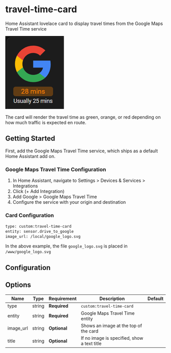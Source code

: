 # travel-time-card
Home Assistant lovelace card to display travel times from the Google Maps Travel Time service

![travel-time-card in action](travel-time-card-example.png)

The card will render the travel time as green, orange, or red depending on how much traffic is expected en route.

## Getting Started

First, add the Google Maps Travel Time service, which ships as a default Home Assistant add on.

### Google Maps Travel Time Configuration

1) In Home Assistant, navigate to Settings > Devices & Services > Integrations
2) Click (+ Add Integration)
3) Add Google > Google Maps Travel Time
4) Configure the service with your origin and destination

### Card Configuration

```
type: custom:travel-time-card
entity: sensor.drive_to_google
image_url: /local/google_logo.svg
```

In the above example, the file `google_logo.svg` is placed in `/www/google_logo.svg`

## Configuration

## Options

| Name              | Type    | Requirement  | Description                                 | Default             |
| ----------------- | ------- | ------------ | ------------------------------------------- | ------------------- |
| type              | string  | **Required** | `custom:travel-time-card`                   |                     |
| entity            | string  | **Required** | Google Maps Travel Time entity              |                     |
| image_url         | string  | **Optional** | Shows an image at the top of the card       |                     |
| title             | string  | **Optional** | If no image is specified, show a text title |                     |
